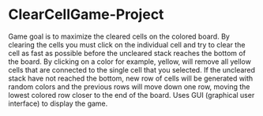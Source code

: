 # ClearCellGame-Project
Game goal is to maximize the cleared cells on the colored board. By clearing the cells you must click on the individual cell and try to clear the cell as fast as possible before the uncleared stack reaches the bottom of the board. By clicking on a color for example, yellow, will remove all yellow cells that are connected to the single cell that you selected. If the uncleared stack have not reached the bottom, new row of cells will be generated with random colors and the previous rows will move down one row, moving the lowest colored row closer to the end of the board. Uses GUI (graphical user interface) to display the game. 
